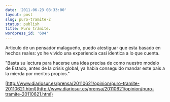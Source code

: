 ```yaml
---
date: '2011-06-23 08:33:00'
layout: post
slug: puro-tramite-2
status: publish
title: Puro trámite.
wordpress_id: '604'
---
```



    

Articulo de un pensador malagueño, puedo atestiguar que esta basado en hechos reales: yo he vivido una experiencia casi identica a lo que cuenta.




"Basta su lectura para hacerse una idea precisa de como nuestro modelo de Estado, antes de la crisis global, ya habia conseguido mandar este pais a la mierda por meritos propios."




[http://www.diariosur.es/prensa/20110621/opinion/puro-tramite-20110621.html](http://www.diariosur.es/prensa/20110621/opinion/puro-tramite-20110621.html)


  
